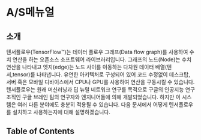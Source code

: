 # A/S메뉴얼

## 소개

텐서플로우(TensorFlow™)는 데이터 플로우 그래프(Data flow graph)를 사용하여 수치 연산을 하는 오픈소스 소프트웨어 라이브러리입니다. 그래프의 노드(Node)는 수치 연산을 나타내고 엣지(edge)는 노드 사이를 이동하는 다차원 데이터 배열(텐서,tensor)를 나타냅니다. 유연한 아키텍처로 구성되어 있어 코드 수정없이 데스크탑, 서버 혹은 모바일 디바이스에서 CPU나 GPU를 사용하여 연산을 구동시킬 수 있습니다. 텐서플로우는 원래 머신러닝과 딥 뉴럴 네트워크 연구를 목적으로 구글의 인공지능 연구 조직인 구글 브레인 팀의 연구자와 엔지니어들에 의해 개발되었습니다. 하지만 이 시스템은 여러 다른 분야에도 충분히 적용될 수 있습니다. 다음 문서에서 어떻게 텐서플로우를 설치하고 사용하는지에 대해 설명하겠습니다.

## Table of Contents
